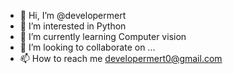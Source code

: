 - 👋 Hi, I’m @developermert
- 👀 I’m interested in Python
- 🌱 I’m currently learning Computer vision
- 💞️ I’m looking to collaborate on ...
- 📫 How to reach me developermert0@gmail.com

<!---
DeveloperMert/DeveloperMert is a ✨ special ✨ repository because its `README.md` (this file) appears on your GitHub profile.
You can click the Preview link to take a look at your changes.
--->
